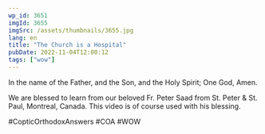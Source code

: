 ```yaml
---
wp_id: 3651
imgId: 3655
imgSrc: /assets/thumbnails/3655.jpg
lang: en
title: "The Church is a Hospital"
pubDate: 2022-11-04T12:00:12
tags: ["wow"]
---
```


<!-- page: 6 -->

<p>In the name of the Father, and the Son, and the Holy Spirit; One God, Amen. </p>
<p>We are blessed to learn from our beloved Fr. Peter Saad from St. Peter & St. Paul, Montreal, Canada. This video is of course used with his blessing.</p>
<p>#CopticOrthodoxAnswers #COA #WOW</p>
